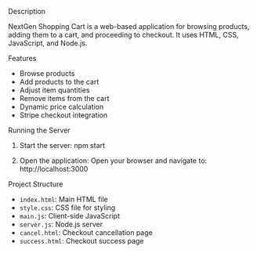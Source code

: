 Description

NextGen Shopping Cart is a web-based application for browsing products, adding them to a cart, and proceeding to checkout. It uses HTML, CSS, JavaScript, and Node.js.


Features

- Browse products
- Add products to the cart
- Adjust item quantities
- Remove items from the cart
- Dynamic price calculation
- Stripe checkout integration


 Running the Server

1. Start the server:  npm start
    

2. Open the application:
    Open your browser and navigate to:  http://localhost:3000 
     
Project Structure
  
- `index.html`: 	Main HTML file
- `style.css`: CSS file for styling
- `main.js`: Client-side JavaScript
- `server.js`: Node.js server
- `cancel.html`: Checkout cancellation page
- `success.html`: Checkout success page

